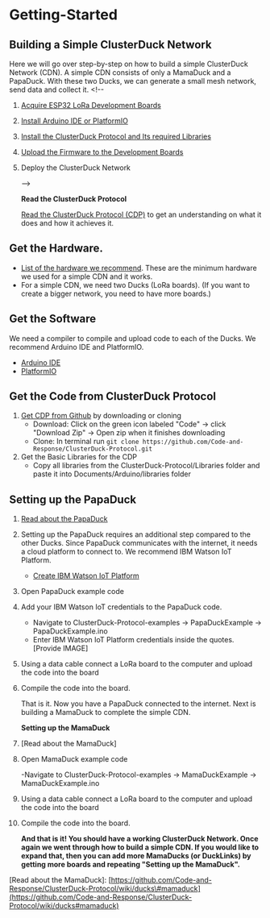 # Getting-Started

## Building a Simple ClusterDuck Network

Here we will go over step-by-step on how to build a simple ClusterDuck Network \(CDN\). A simple CDN consists of only a MamaDuck and a PapaDuck. With these two Ducks, we can generate a small mesh network, send data and collect it. &lt;!--

1. [Acquire ESP32 LoRa Development Boards](https://github.com/Code-and-Response/ClusterDuck-Protocol/wiki/hardware)
2. [Install Arduino IDE or PlatformIO](https://github.com/Code-and-Response/ClusterDuck-Protocol/wiki/software)
3. [Install the ClusterDuck Protocol and Its required Libraries](https://github.com/Code-and-Response/ClusterDuck-Protocol/wiki/firmware)
4. [Upload the Firmware to the Development Boards](https://github.com/Code-and-Response/ClusterDuck-Protocol/wiki/firmware)
5. Deploy the ClusterDuck Network  

   --&gt;

   **Read the ClusterDuck Protocol**

   [Read the ClusterDuck Protocol \(CDP\)](https://github.com/Code-and-Response/ClusterDuck-Protocol/wiki) to get an understanding on what it does and how it achieves it.

## Get the Hardware.

* [List of the hardware we recommend](https://github.com/Code-and-Response/ClusterDuck-Protocol/wiki/hardware). These are the minimum hardware we used for a simple CDN and it works.
* For a simple CDN, we need two Ducks \(LoRa boards\). \(If you want to create a bigger network, you need to have more boards.\)

## Get the Software

We need a compiler to compile and upload code to each of the Ducks. We recommend Arduino IDE and PlatformIO.

* [Arduino IDE](https://github.com/Code-and-Response/ClusterDuck-Protocol/wiki/software#arduino-ide)
* [PlatformIO](https://github.com/Code-and-Response/ClusterDuck-Protocol/wiki/software#platformio)

## Get the Code from ClusterDuck Protocol

1. [Get CDP from Github](https://github.com/Code-and-Response/ClusterDuck-Protocol) by downloading or cloning
   * Download: Click on the green icon labeled "Code" -&gt; click "Download Zip" -&gt; Open zip when it finishes downloading
   * Clone: In terminal run `git clone https://github.com/Code-and-Response/ClusterDuck-Protocol.git`
2. Get the Basic Libraries for the CDP
   * Copy all libraries from the ClusterDuck-Protocol/Libraries folder and paste it into Documents/Arduino/libraries folder

## Setting up the PapaDuck

1. [Read about the PapaDuck](https://github.com/Code-and-Response/ClusterDuck-Protocol/wiki/ducks#papaduck)
2. Setting up the PapaDuck requires an additional step compared to the other Ducks. Since PapaDuck communicates with the internet, it needs a cloud platform to connect to. We recommend IBM Watson IoT Platform. 
   * [Create IBM Watson IoT Platform](https://github.com/Code-and-Response/ClusterDuck-Protocol/wiki/IoT#setting-up-the-ibm-watson-iot-platform)
3. Open PapaDuck example code
4. Add your IBM Watson IoT credentials to the PapaDuck code.
   * Navigate to ClusterDuck-Protocol-examples -&gt; PapaDuckExample -&gt; PapaDuckExample.ino
   * Enter IBM Watson IoT Platform credentials inside the quotes. \[Provide IMAGE\]
5. Using a data cable connect a LoRa board to the computer and upload the code into the board
6. Compile the code into the board.

   That is it. Now you have a PapaDuck connected to the internet. Next is building a MamaDuck to complete the simple CDN.

   **Setting up the MamaDuck**

7. \[Read about the MamaDuck\]
8. Open MamaDuck example code

   -Navigate to ClusterDuck-Protocol-examples -&gt; MamaDuckExample -&gt; MamaDuckExample.ino

9. Using a data cable connect a LoRa board to the computer and upload the code into the board
10. Compile the code into the board.

    **And that is it! You should have a working ClusterDuck Network. Once again we went through how to build a simple CDN. If you would like to expand that, then you can add more MamaDucks \(or DuckLinks\) by getting more boards and repeating "Setting up the MamaDuck".**

\[Read about the MamaDuck\]: [https://github.com/Code-and-Response/ClusterDuck-Protocol/wiki/ducks\#mamaduck](https://github.com/Code-and-Response/ClusterDuck-Protocol/wiki/ducks#mamaduck)

